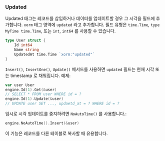 ### Updated

Updated 태그는 레코드를 삽입하거나 데이터를 업데이트할 경우 그 시각을 필드에 추가합니다. `xorm` 태그 영역에 `updated` 라고 추가합니다. 필드 유형은 `time.Time`, `type MyTime time.Time`, 또는 `int`, `int64` 를 사용할 수 있습니다.

```Go
type User struct {
    Id int64
    Name string
    UpdatedAt time.Time `xorm:"updated"`
}
```
`Insert()`, `InsertOne()`, `Update()` 메서드를 사용하면 `updated` 필드는 현재 시각 또는 timestamp 로 채워집니다. 예제:

```Go
var user User
engine.Id(1).Get(&user)
// SELECT * FROM user WHERE id = ?
engine.Id(1).Update(&user)
// UPDATE user SET ..., updaetd_at = ? WHERE id = ?
```

임시로 시각 업데이트를 중지하려면 `NoAutoTime()` 를 사용합니다.:

```Go
engine.NoAutoTime().Insert(&user)
```
이 기능은 레코드를 다른 테이블로 복사할 때 유용합니다.
